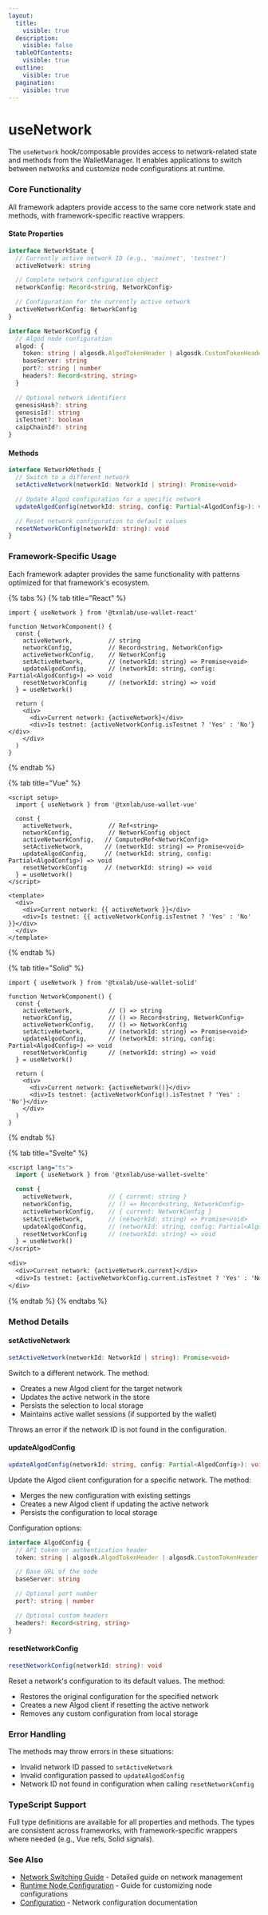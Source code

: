 ```yaml
---
layout:
  title:
    visible: true
  description:
    visible: false
  tableOfContents:
    visible: true
  outline:
    visible: true
  pagination:
    visible: true
---
```


# useNetwork

The `useNetwork` hook/composable provides access to network-related state and methods from the WalletManager. It enables applications to switch between networks and customize node configurations at runtime.

### Core Functionality

All framework adapters provide access to the same core network state and methods, with framework-specific reactive wrappers.

#### State Properties

```typescript
interface NetworkState {
  // Currently active network ID (e.g., 'mainnet', 'testnet')
  activeNetwork: string

  // Complete network configuration object
  networkConfig: Record<string, NetworkConfig>

  // Configuration for the currently active network
  activeNetworkConfig: NetworkConfig
}

interface NetworkConfig {
  // Algod node configuration
  algod: {
    token: string | algosdk.AlgodTokenHeader | algosdk.CustomTokenHeader
    baseServer: string
    port?: string | number
    headers?: Record<string, string>
  }

  // Optional network identifiers
  genesisHash?: string
  genesisId?: string
  isTestnet?: boolean
  caipChainId?: string
}
```

#### Methods

```typescript
interface NetworkMethods {
  // Switch to a different network
  setActiveNetwork(networkId: NetworkId | string): Promise<void>

  // Update Algod configuration for a specific network
  updateAlgodConfig(networkId: string, config: Partial<AlgodConfig>): void

  // Reset network configuration to default values
  resetNetworkConfig(networkId: string): void
}
```

### Framework-Specific Usage

Each framework adapter provides the same functionality with patterns optimized for that framework's ecosystem.

{% tabs %}
{% tab title="React" %}
```tsx
import { useNetwork } from '@txnlab/use-wallet-react'

function NetworkComponent() {
  const {
    activeNetwork,          // string
    networkConfig,          // Record<string, NetworkConfig>
    activeNetworkConfig,    // NetworkConfig
    setActiveNetwork,       // (networkId: string) => Promise<void>
    updateAlgodConfig,      // (networkId: string, config: Partial<AlgodConfig>) => void
    resetNetworkConfig      // (networkId: string) => void
  } = useNetwork()

  return (
    <div>
      <div>Current network: {activeNetwork}</div>
      <div>Is testnet: {activeNetworkConfig.isTestnet ? 'Yes' : 'No'}</div>
    </div>
  )
}
```
{% endtab %}

{% tab title="Vue" %}
```vue
<script setup>
  import { useNetwork } from '@txnlab/use-wallet-vue'

  const {
    activeNetwork,          // Ref<string>
    networkConfig,          // NetworkConfig object
    activeNetworkConfig,   // ComputedRef<NetworkConfig>
    setActiveNetwork,      // (networkId: string) => Promise<void>
    updateAlgodConfig,     // (networkId: string, config: Partial<AlgodConfig>) => void
    resetNetworkConfig     // (networkId: string) => void
  } = useNetwork()
</script>

<template>
  <div>
    <div>Current network: {{ activeNetwork }}</div>
    <div>Is testnet: {{ activeNetworkConfig.isTestnet ? 'Yes' : 'No' }}</div>
  </div>
</template>
```
{% endtab %}

{% tab title="Solid" %}
```tsx
import { useNetwork } from '@txnlab/use-wallet-solid'

function NetworkComponent() {
  const {
    activeNetwork,          // () => string
    networkConfig,          // () => Record<string, NetworkConfig>
    activeNetworkConfig,    // () => NetworkConfig
    setActiveNetwork,       // (networkId: string) => Promise<void>
    updateAlgodConfig,      // (networkId: string, config: Partial<AlgodConfig>) => void
    resetNetworkConfig      // (networkId: string) => void
  } = useNetwork()

  return (
    <div>
      <div>Current network: {activeNetwork()}</div>
      <div>Is testnet: {activeNetworkConfig().isTestnet ? 'Yes' : 'No'}</div>
    </div>
  )
}
```
{% endtab %}

{% tab title="Svelte" %}
```sv
<script lang="ts">
  import { useNetwork } from '@txnlab/use-wallet-svelte'

  const {
    activeNetwork,          // { current: string }
    networkConfig,          // () => Record<string, NetworkConfig>
    activeNetworkConfig,    // { current: NetworkConfig }
    setActiveNetwork,       // (networkId: string) => Promise<void>
    updateAlgodConfig,      // (networkId: string, config: Partial<AlgodConfig>) => void
    resetNetworkConfig      // (networkId: string) => void
  } = useNetwork()
</script>

<div>
  <div>Current network: {activeNetwork.current}</div>
  <div>Is testnet: {activeNetworkConfig.current.isTestnet ? 'Yes' : 'No'}</div>
</div>
```
{% endtab %}
{% endtabs %}

### Method Details

#### setActiveNetwork

```typescript
setActiveNetwork(networkId: NetworkId | string): Promise<void>
```

Switch to a different network. The method:

* Creates a new Algod client for the target network
* Updates the active network in the store
* Persists the selection to local storage
* Maintains active wallet sessions (if supported by the wallet)

Throws an error if the network ID is not found in the configuration.

#### updateAlgodConfig

```typescript
updateAlgodConfig(networkId: string, config: Partial<AlgodConfig>): void
```

Update the Algod client configuration for a specific network. The method:

* Merges the new configuration with existing settings
* Creates a new Algod client if updating the active network
* Persists the configuration to local storage

Configuration options:

```typescript
interface AlgodConfig {
  // API token or authentication header
  token: string | algosdk.AlgodTokenHeader | algosdk.CustomTokenHeader

  // Base URL of the node
  baseServer: string

  // Optional port number
  port?: string | number

  // Optional custom headers
  headers?: Record<string, string>
}
```

#### resetNetworkConfig

```typescript
resetNetworkConfig(networkId: string): void
```

Reset a network's configuration to its default values. The method:

* Restores the original configuration for the specified network
* Creates a new Algod client if resetting the active network
* Removes any custom configuration from local storage

### Error Handling

The methods may throw errors in these situations:

* Invalid network ID passed to `setActiveNetwork`
* Invalid configuration passed to `updateAlgodConfig`
* Network ID not found in configuration when calling `resetNetworkConfig`

### TypeScript Support

Full type definitions are available for all properties and methods. The types are consistent across frameworks, with framework-specific wrappers where needed (e.g., Vue refs, Solid signals).

### See Also

* [Network Switching Guide](../guides/switching-networks.md) - Detailed guide on network management
* [Runtime Node Configuration](../guides/runtime-node-configuration.md) - Guide for customizing node configurations
* [Configuration](../getting-started/configuration.md#network-configuration) - Network configuration documentation
